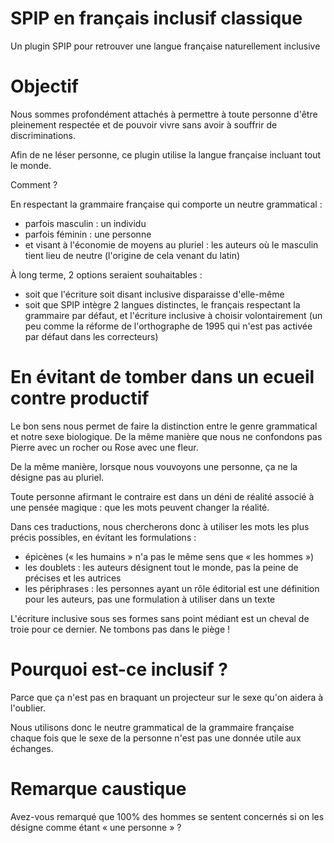 # SPIP en français inclusif classique

Un plugin SPIP pour retrouver une langue française naturellement inclusive

# Objectif

Nous sommes profondément attachés à permettre à toute personne d'être pleinement respectée et de pouvoir vivre sans avoir à souffrir de discriminations.

Afin de ne léser personne, ce plugin utilise la langue française incluant tout le monde.

Comment ?

En respectant la grammaire française qui comporte un neutre grammatical :
* parfois masculin : un individu
* parfois féminin : une personne
* et visant à l'économie de moyens au pluriel : les auteurs où le masculin tient lieu de neutre (l'origine de cela venant du latin)

À long terme, 2 options seraient souhaitables :
* soit que l'écriture soit disant inclusive disparaisse d'elle-même
* soit que SPIP intègre 2 langues distinctes, le français respectant la grammaire par défaut, et l'écriture inclusive à choisir volontairement (un peu comme la réforme de l'orthographe de 1995 qui n'est pas activée par défaut dans les correcteurs)

# En évitant de tomber dans un ecueil contre productif

Le bon sens nous permet de faire la distinction entre le genre grammatical et notre sexe biologique. De la même manière que nous ne confondons pas Pierre avec un rocher ou Rose avec une fleur.

De la même manière, lorsque nous vouvoyons une personne, ça ne la désigne pas au pluriel.

Toute personne afirmant le contraire est dans un déni de réalité associé à une pensée magique : que les mots peuvent changer la réalité.

Dans ces traductions, nous chercherons donc à utiliser les mots les plus précis possibles, en évitant les formulations :
* épicènes (« les humains » n'a pas le même sens que « les hommes »)
* les doublets : les auteurs désignent tout le monde, pas la peine de précises et les autrices
* les périphrases : les personnes ayant un rôle éditorial est une définition pour les auteurs, pas une formulation à utiliser dans un texte

L'écriture inclusive sous ses formes sans point médiant est un cheval de troie pour ce dernier. Ne tombons pas dans le piège !

# Pourquoi est-ce inclusif ?

Parce que ça n'est pas en braquant un projecteur sur le sexe qu'on aidera à l'oublier.

Nous utilisons donc le neutre grammatical de la grammaire française chaque fois que le sexe de la personne n'est pas une donnée utile aux échanges.

# Remarque caustique

Avez-vous remarqué que 100% des hommes se sentent concernés si on les désigne comme étant « une personne » ?